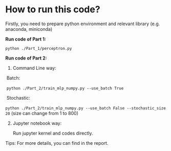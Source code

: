 # How to run this code?



Firstly, you need to prepare python environment and relevant library (e.g. anaconda, miniconda)



**Run code of Part 1:**

`python ./Part_1/perceptron.py`



**Run code of Part 2:**

1. Command Line way:

​	Batch:

​	`python ./Part_2/train_mlp_numpy.py --use_batch True`

​	Stochastic:

​	`python ./Part_2/train_mlp_numpy.py --use_batch False --stochastic_size 20` (size can change from 1 to 800)

2. Jupyter notebook way:

   Run jupyter kernel and codes directly.



Tips: For more details, you can find in the report.	